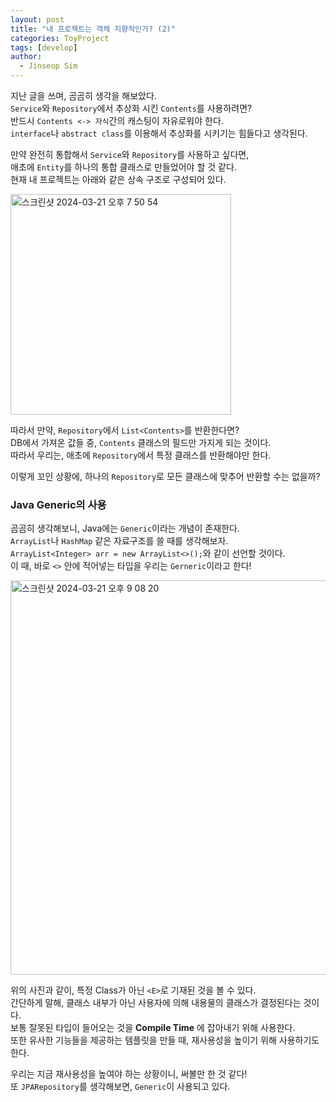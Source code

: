 ```yaml
---
layout: post
title: "내 프로젝트는 객체 지향적인가? (2)"
categories: ToyProject
tags: [develop]
author:
  - Jinseop Sim
---
```

지난 글을 쓰며, 곰곰히 생각을 해보았다.  
```Service```와 ```Repository```에서 추상화 시킨 ```Contents```를 사용하려면?  
반드시 ```Contents <-> 자식```간의 캐스팅이 자유로워야 한다.  
```interface```나 ```abstract class```를 이용해서 추상화를 시키기는 힘들다고 생각된다.  

만약 완전히 통합해서 ```Service```와 ```Repository```를 사용하고 싶다면,  
애초에 ```Entity```를 하나의 통합 클래스로 만들었어야 할 것 같다.  
현재 내 프로젝트는 아래와 같은 상속 구조로 구성되어 있다.  

<img width="353" alt="스크린샷 2024-03-21 오후 7 50 54" src="https://github.com/Jinseop-Sim/Jinseop-Sim.github.io/assets/71700079/190e09c1-0ca2-4c48-97f6-0ed8c45fdb8d">  

따라서 만약, ```Repository```에서 ```List<Contents>```를 반환한다면?  
DB에서 가져온 값들 중, ```Contents``` 클래스의 필드만 가지게 되는 것이다.  
따라서 우리는, 애초에 ```Repository```에서 특정 클래스를 반환해야만 한다.  

이렇게 꼬인 상황에, 하나의 ```Repository```로 모든 클래스에 맞추어 반환할 수는 없을까?  

### Java Generic의 사용
곰곰히 생각해보니, Java에는 ```Generic```이라는 개념이 존재한다.  
```ArrayList```나 ```HashMap``` 같은 자료구조를 쓸 때를 생각해보자.  
```ArrayList<Integer> arr = new ArrayList<>();```와 같이 선언할 것이다.  
이 때, 바로 ```<>``` 안에 적어넣는 타입을 우리는 ```Gerneric```이라고 한다!  

<img width="631" alt="스크린샷 2024-03-21 오후 9 08 20" src="https://github.com/Jinseop-Sim/Jinseop-Sim.github.io/assets/71700079/61ba363d-6db0-48a9-b964-e891a5ff28c1">  

위의 사진과 같이, 특정 Class가 아닌 ```<E>```로 기재된 것을 볼 수 있다.  
간단하게 말해, 클래스 내부가 아닌 사용자에 의해 내용물의 클래스가 결정된다는 것이다.  
보통 잘못된 타입이 들어오는 것을 __Compile Time__ 에 잡아내기 위해 사용한다.  
또한 유사한 기능들을 제공하는 템플릿을 만들 때, 재사용성을 높이기 위해 사용하기도 한다.  

우리는 지금 재사용성을 높여야 하는 상황이니, 써볼만 한 것 같다!  
또 ```JPARepository```를 생각해보면, ```Generic```이 사용되고 있다.  
